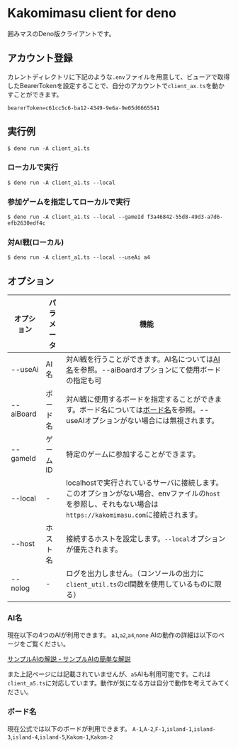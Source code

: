 # Kakomimasu client for deno

囲みマスのDeno版クライアントです。

## アカウント登録

カレントディレクトリに下記のような`.env`ファイルを用意して、ビューアで取得したBearerTokenを設定することで、自分のアカウントで`client_ax.ts`を動かすことができます。

```:.env
bearerToken=c61cc5c6-ba12-4349-9e6a-9e05d6665541
```

## 実行例

```console
$ deno run -A client_a1.ts
```

### ローカルで実行

```console
$ deno run -A client_a1.ts --local
```

### 参加ゲームを指定してローカルで実行

```console
$ deno run -A client_a1.ts --local --gameId f3a46842-55d8-49d3-a7d6-efb2630edf4c
```

### 対AI戦(ローカル)

```console
$ deno run -A client_a1.ts --local --useAi a4
```

## オプション

| オプション     | パラメータ | 機能                                                                                                      |
| --------- | ----- | ------------------------------------------------------------------------------------------------------- |
| --useAi   | AI名   | 対AI戦を行うことができます。AI名については[AI名](#AI名)を参照。--aiBoardオプションにて使用ボードの指定も可                                        |
| --aiBoard | ボード名  | 対AI戦に使用するボードを指定することができます。ボード名については[ボード名](#ボード名)を参照。--useAIオプションがない場合には無視されます。                           |
| --gameId  | ゲームID | 特定のゲームに参加することができます。                                                                                     |
| --local   | -     | localhostで実行されているサーバに接続します。<br>このオプションがない場合、envファイルの`host`を参照し、それもない場合は`https://kakomimasu.com`に接続されます。 |
| --host    | ホスト名  | 接続するホストを設定します。`--local`オプションが優先されます。                                                                    |
| --nolog   | -     | ログを出力しません。（コンソールの出力に`client_util.ts`のcl関数を使用しているものに限る）                                                  |

### AI名

現在以下の4つのAIが利用できます。 `a1`,`a2`,`a4`,`none` AIの動作の詳細は以下のページをご覧ください。

[サンプルAIの解説 -
サンプルAIの簡単な解説](https://hackmd.io/k36V_so3RUaEVor8gQXiSQ#%E3%82%B5%E3%83%B3%E3%83%97%E3%83%ABAI%E3%81%AE%E7%B0%A1%E5%8D%98%E3%81%AA%E8%A7%A3%E8%AA%AC)

また上記ページには記載されていませんが、`a5`AIも利用可能です。これは`client_a5.ts`に対応しています。動作が気になる方は自分で動作を考えてみてください。

### ボード名

現在公式では以下のボードが利用できます。
`A-1`,`A-2`,`F-1`,`island-1`,`island-3`,`island-4`,`island-5`,`Kakom-1`,`Kakom-2`

